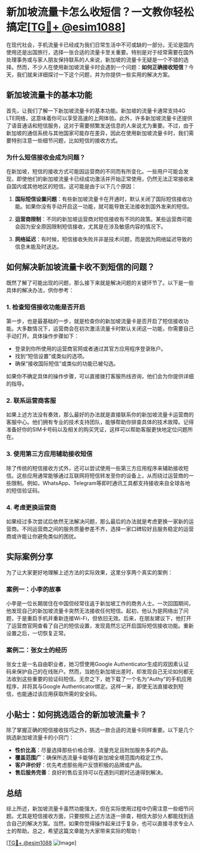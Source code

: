# 新加坡流量卡怎么收短信？一文教你轻松搞定[[TG💪+ @esim1088](https://t.me/s/esim1088)]

在现代社会，手机流量卡已经成为我们日常生活中不可或缺的一部分。无论是国内使用还是出国旅行，选择一张合适的流量卡至关重要。特别是对于经常需要在国外处理事务或与家人朋友保持联系的人来说，新加坡的流量卡无疑是一个不错的选择。然而，不少人在使用新加坡流量卡时会遇到一个问题：**如何正确接收短信**？今天，我们就来详细探讨一下这个问题，并为你提供一些实用的解决方案。

## 新加坡流量卡的基本功能

首先，让我们了解一下新加坡流量卡的基本功能。新加坡的流量卡通常支持4G LTE网络，这意味着你可以享受高速的上网体验。此外，许多新加坡流量卡还提供了语音通话和短信服务，这对于需要频繁发送信息的人来说尤为重要。不过，由于新加坡的通信系统与其他国家可能存在差异，因此在使用新加坡流量卡时，我们需要特别注意一些细节问题，比如短信的接收方式。

### 为什么短信接收会成为问题？

在新加坡，短信的接收方式可能因运营商的不同而有所变化。一些用户可能会发现，即使他们的新加坡流量卡已经成功激活并开始正常使用，仍然无法正常接收来自国内或其他地区的短信。这可能是由于以下几个原因：

1. **国际短信设置问题**：有些新加坡流量卡在开通时，默认关闭了国际短信接收功能。如果你没有手动开启这一功能，就可能导致无法接收到国外发来的短信。
   
2. **运营商限制**：不同的新加坡运营商对短信接收有不同的政策。某些运营商可能会因为安全原因限制短信接收，尤其是在涉及敏感内容的情况下。

3. **网络延迟**：有时候，短信接收失败并非是技术问题，而是因为网络延迟导致的信息未能及时送达。

## 如何解决新加坡流量卡收不到短信的问题？

既然了解了可能出现的问题，那么接下来就是解决问题的关键环节了。以下是一些具体的解决办法，供你参考：

### 1. 检查短信接收功能是否开启

第一步，也是最基础的一步，就是检查你的新加坡流量卡是否开启了短信接收功能。大多数情况下，运营商会在初次激活流量卡时默认关闭这一功能，你需要自己手动打开。具体操作步骤如下：

- 登录到你所使用的运营商官网或者通过其官方应用程序登录账户。
- 找到“短信设置”或类似的选项。
- 确保“接收国际短信”或类似的功能已被勾选。

如果你不确定具体的操作步骤，可以直接拨打客服热线咨询，他们会为你提供详细的指导。

### 2. 联系运营商客服

如果上述方法没有奏效，那么最好的办法就是直接联系你的新加坡流量卡运营商的客服中心。他们拥有专业的技术支持团队，能够帮助你排查具体的技术故障。记得准备好你的SIM卡号码以及相关的购买凭证，这样可以帮助客服更快地定位问题所在。

### 3. 使用第三方应用辅助接收短信

除了传统的短信接收方式外，还可以尝试使用一些第三方应用程序来辅助接收短信。这些应用通常能够通过互联网将短信转发至你的设备上，从而绕过运营商的一些限制。例如，WhatsApp、Telegram等即时通讯工具都支持接收来自全球各地的短信验证码。

### 4. 考虑更换运营商

如果经过多次尝试后依然无法解决问题，那么最后的办法就是考虑更换一家新的运营商。不同运营商之间的服务质量参差不齐，选择一家口碑较好且服务稳定的运营商或许能让你避免类似的困扰。

## 实际案例分享

为了让大家更好地理解上述方法的实际效果，这里分享两个真实的案例：

### 案例一：小李的故事

小李是一位长期居住在中国但经常往返于新加坡工作的商务人士。一次回国期间，他发现自己的新加坡流量卡突然无法接收任何短信。起初，他认为是网络出了问题，于是重启手机并重新连接Wi-Fi，但依旧无效。后来，在朋友建议下，他打开了运营商官网查看了自己的短信设置，发现竟然忘记开启国际短信接收功能。重新设置之后，一切恢复正常。

### 案例二：张女士的经历

张女士是一名自由职业者，她习惯使用Google Authenticator生成的双因素认证码来保护自己的在线账户。然而，当她在新加坡出差时，却发现自己无论如何都无法收到这些重要的验证码短信。无奈之下，她下载了一个名为“Authy”的手机应用程序，并将其与Google Authenticator绑定。这样一来，即使无法直接收到短信，也能通过该应用获取所需的安全码。

## 小贴士：如何挑选适合的新加坡流量卡？

除了掌握正确的短信接收技巧之外，挑选一款合适的流量卡同样重要。以下是几个挑选新加坡流量卡的小窍门：

- **性价比高**：尽量选择那些价格合理、流量充足且附加服务多的产品。
- **覆盖范围广**：确保所选流量卡能够在新加坡全境范围内稳定工作。
- **客户评价好**：优先考虑那些用户反馈积极的品牌或产品。
- **售后服务完善**：良好的售后支持可以在遇到问题时迅速得到解决。

## 总结

综上所述，新加坡流量卡虽然功能强大，但在实际使用过程中仍需注意一些细节问题。尤其是短信接收方面，只要按照上述方法逐一排查，相信大部分人都能找到适合自己的解决方案。当然，如果你觉得操作起来过于复杂，也可以直接寻求专业人士的帮助。总之，希望这篇文章能为大家带来实际的帮助！

[[TG💪+ @esim1088](https://t.me/s/esim1088) ![Image](https://i.postimg.cc/4NQfJmqS/Snipaste-2025-05-13-00-14-12.png)]